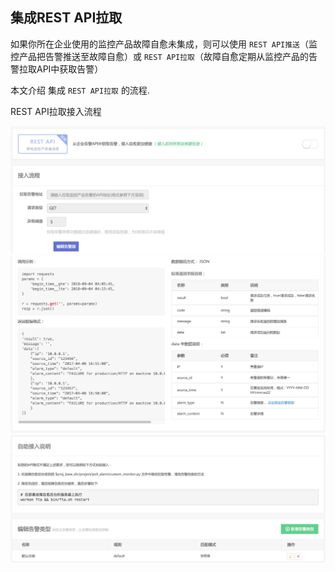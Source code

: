 ## 集成REST API拉取

如果你所在企业使用的监控产品故障自愈未集成，则可以使用 `REST API推送`（监控产品把告警推送至故障自愈）或 `REST API拉取`（故障自愈定期从监控产品的告警拉取API中获取告警）

本文介绍 集成 `REST API拉取` 的流程.

REST API拉取接入流程

![](../assets/15360344847470.jpg)
![](../assets/15360345298501.jpg)
![](../assets/15360345578335.jpg)
